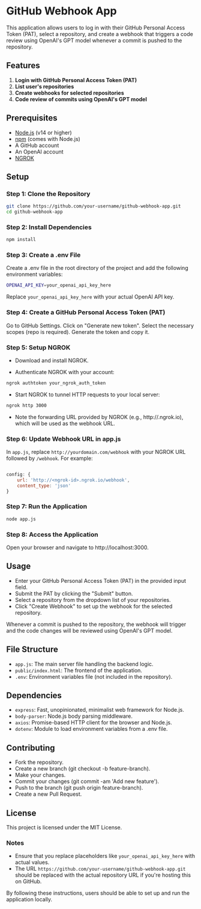 # GitHub Webhook App

This application allows users to log in with their GitHub Personal Access Token (PAT), select a repository, and create a webhook that triggers a code review using OpenAI's GPT model whenever a commit is pushed to the repository.

## Features

1. **Login with GitHub Personal Access Token (PAT)**
2. **List user's repositories**
3. **Create webhooks for selected repositories**
4. **Code review of commits using OpenAI's GPT model**

## Prerequisites

- [Node.js](https://nodejs.org/) (v14 or higher)
- [npm](https://www.npmjs.com/) (comes with Node.js)
- A GitHub account
- An OpenAI account
- [NGROK](https://ngrok.com/)

## Setup

### Step 1: Clone the Repository

```sh
git clone https://github.com/your-username/github-webhook-app.git
cd github-webhook-app
```

### Step 2: Install Dependencies

```sh
npm install
```

### Step 3: Create a .env File

Create a .env file in the root directory of the project and add the following environment variables:

```sh
OPENAI_API_KEY=your_openai_api_key_here
```

Replace `your_openai_api_key_here` with your actual OpenAI API key.

### Step 4: Create a GitHub Personal Access Token (PAT)

Go to GitHub Settings.
Click on "Generate new token".
Select the necessary scopes (repo is required).
Generate the token and copy it.

### Step 5: Setup NGROK

- Download and install NGROK.

- Authenticate NGROK with your account:

```sh
ngrok authtoken your_ngrok_auth_token
```

- Start NGROK to tunnel HTTP requests to your local server:

```sh
ngrok http 3000
```

- Note the forwarding URL provided by NGROK (e.g., http://<ngrok-id>.ngrok.io), which will be used as the webhook URL.

### Step 6: Update Webhook URL in app.js

In `app.js`, replace `http://yourdomain.com/webhook` with your NGROK URL followed by `/webhook`. For example:

```javascript

config: {
    url: 'http://<ngrok-id>.ngrok.io/webhook',
    content_type: 'json'
}
```

### Step 7: Run the Application

```sh
node app.js
```

### Step 8: Access the Application

Open your browser and navigate to http://localhost:3000.

## Usage

- Enter your GitHub Personal Access Token (PAT) in the provided input field.
- Submit the PAT by clicking the "Submit" button.
- Select a repository from the dropdown list of your repositories.
- Click "Create Webhook" to set up the webhook for the selected repository.

Whenever a commit is pushed to the repository, the webhook will trigger and the code changes will be reviewed using OpenAI's GPT model.

## File Structure

- `app.js`: The main server file handling the backend logic.
- `public/index.html`: The frontend of the application.
- `.env`: Environment variables file (not included in the repository).

## Dependencies

- `express`: Fast, unopinionated, minimalist web framework for Node.js.
- `body-parser`: Node.js body parsing middleware.
- `axios`: Promise-based HTTP client for the browser and Node.js.
- `dotenv`: Module to load environment variables from a .env file.

## Contributing

- Fork the repository.
- Create a new branch (git checkout -b feature-branch).
- Make your changes.
- Commit your changes (git commit -am 'Add new feature').
- Push to the branch (git push origin feature-branch).
- Create a new Pull Request.

## License

This project is licensed under the MIT License.

### Notes

- Ensure that you replace placeholders like `your_openai_api_key_here` with actual values.
- The URL `https://github.com/your-username/github-webhook-app.git` should be replaced with the actual repository URL if you're hosting this on GitHub.

By following these instructions, users should be able to set up and run the application locally.
